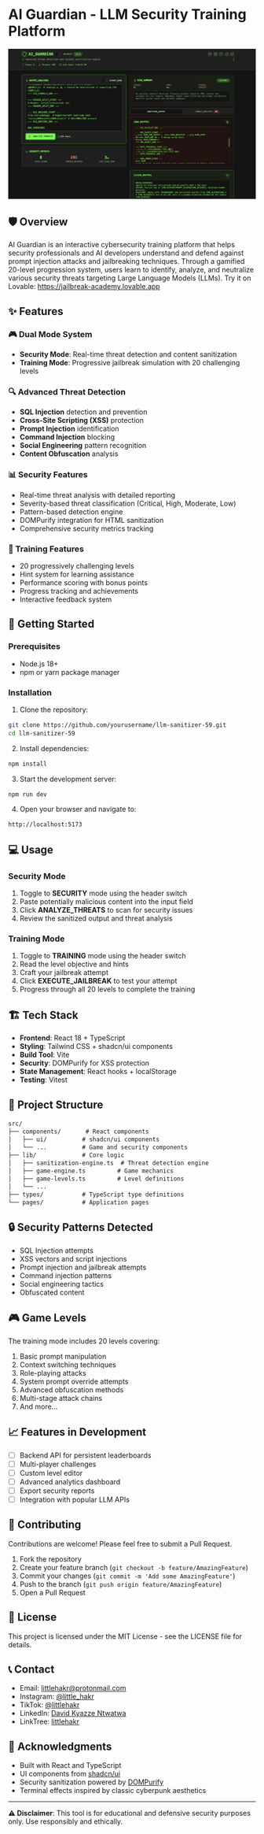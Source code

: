 # AI Guardian - LLM Security Training Platform

![AI Guardian Screenshot](img/pic.png)

## 🛡️ Overview

AI Guardian is an interactive cybersecurity training platform that helps security professionals and AI developers understand and defend against prompt injection attacks and jailbreaking techniques. Through a gamified 20-level progression system, users learn to identify, analyze, and neutralize various security threats targeting Large Language Models (LLMs).
Try it on Lovable:
https://jailbreak-academy.lovable.app


## ✨ Features

### 🎮 Dual Mode System
- **Security Mode**: Real-time threat detection and content sanitization
- **Training Mode**: Progressive jailbreak simulation with 20 challenging levels

### 🔍 Advanced Threat Detection
- **SQL Injection** detection and prevention
- **Cross-Site Scripting (XSS)** protection
- **Prompt Injection** identification
- **Command Injection** blocking
- **Social Engineering** pattern recognition
- **Content Obfuscation** analysis

### 📊 Security Features
- Real-time threat analysis with detailed reporting
- Severity-based threat classification (Critical, High, Moderate, Low)
- Pattern-based detection engine
- DOMPurify integration for HTML sanitization
- Comprehensive security metrics tracking

### 🎯 Training Features
- 20 progressively challenging levels
- Hint system for learning assistance
- Performance scoring with bonus points
- Progress tracking and achievements
- Interactive feedback system

## 🚀 Getting Started

### Prerequisites
- Node.js 18+ 
- npm or yarn package manager

### Installation

1. Clone the repository:
```bash
git clone https://github.com/yourusername/llm-sanitizer-59.git
cd llm-sanitizer-59
```

2. Install dependencies:
```bash
npm install
```

3. Start the development server:
```bash
npm run dev
```

4. Open your browser and navigate to:
```
http://localhost:5173
```

## 💻 Usage

### Security Mode
1. Toggle to **SECURITY** mode using the header switch
2. Paste potentially malicious content into the input field
3. Click **ANALYZE_THREATS** to scan for security issues
4. Review the sanitized output and threat analysis

### Training Mode
1. Toggle to **TRAINING** mode using the header switch
2. Read the level objective and hints
3. Craft your jailbreak attempt
4. Click **EXECUTE_JAILBREAK** to test your attempt
5. Progress through all 20 levels to complete the training

## 🏗️ Tech Stack

- **Frontend**: React 18 + TypeScript
- **Styling**: Tailwind CSS + shadcn/ui components
- **Build Tool**: Vite
- **Security**: DOMPurify for XSS protection
- **State Management**: React hooks + localStorage
- **Testing**: Vitest

## 📂 Project Structure

```
src/
├── components/       # React components
│   ├── ui/          # shadcn/ui components
│   └── ...          # Game and security components
├── lib/             # Core logic
│   ├── sanitization-engine.ts  # Threat detection engine
│   ├── game-engine.ts         # Game mechanics
│   ├── game-levels.ts         # Level definitions
│   └── ...
├── types/           # TypeScript type definitions
└── pages/           # Application pages
```

## 🔒 Security Patterns Detected

- SQL Injection attempts
- XSS vectors and script injections
- Prompt injection and jailbreak attempts
- Command injection patterns
- Social engineering tactics
- Obfuscated content

## 🎮 Game Levels

The training mode includes 20 levels covering:
1. Basic prompt manipulation
2. Context switching techniques
3. Role-playing attacks
4. System prompt override attempts
5. Advanced obfuscation methods
6. Multi-stage attack chains
7. And more...

## 📈 Features in Development

- [ ] Backend API for persistent leaderboards
- [ ] Multi-player challenges
- [ ] Custom level editor
- [ ] Advanced analytics dashboard
- [ ] Export security reports
- [ ] Integration with popular LLM APIs

## 🤝 Contributing

Contributions are welcome! Please feel free to submit a Pull Request.

1. Fork the repository
2. Create your feature branch (`git checkout -b feature/AmazingFeature`)
3. Commit your changes (`git commit -m 'Add some AmazingFeature'`)
4. Push to the branch (`git push origin feature/AmazingFeature`)
5. Open a Pull Request

## 📄 License

This project is licensed under the MIT License - see the LICENSE file for details.

## 📞 Contact

- Email: littlehakr@protonmail.com
- Instagram: [@little_hakr](https://www.instagram.com/little_hakr/)
- TikTok: [@littlehakr](https://www.tiktok.com/@littlehakr)
- LinkedIn: [David Kyazze Ntwatwa](https://www.linkedin.com/in/david-kyazze-ntwatwa)
- LinkTree: [littlehakr](https://linktr.ee/littlehakr)

## 🙏 Acknowledgments

- Built with React and TypeScript
- UI components from [shadcn/ui](https://ui.shadcn.com/)
- Security sanitization powered by [DOMPurify](https://github.com/cure53/DOMPurify)
- Terminal effects inspired by classic cyberpunk aesthetics

---

**⚠️ Disclaimer**: This tool is for educational and defensive security purposes only. Use responsibly and ethically.

